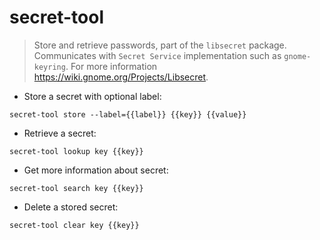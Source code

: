 # secret-tool

> Store and retrieve passwords, part of the `libsecret` package.
> Communicates with `Secret Service` implementation such as `gnome-keyring`.
> For more information <https://wiki.gnome.org/Projects/Libsecret>.

- Store a secret with optional label:

`secret-tool store --label={{label}} {{key}} {{value}}`

- Retrieve a secret:

`secret-tool lookup key {{key}}`

- Get more information about secret:

`secret-tool search key {{key}}`

- Delete a stored secret:

`secret-tool clear key {{key}}`
